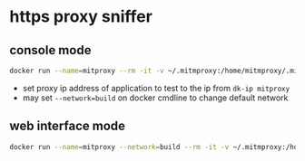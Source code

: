# https proxy sniffer

## console mode

```sh
docker run --name=mitproxy --rm -it -v ~/.mitmproxy:/home/mitmproxy/.mitmproxy -p 8080:8080 mitmproxy/mitmproxy
```

- set proxy ip address of application to test to the ip from `dk-ip mitproxy`
- may set `--network=build` on docker cmdline to change default network

## web interface mode

```sh
docker run --name=mitproxy --network=build --rm -it -v ~/.mitmproxy:/home/mitmproxy/.mitmproxy -p 8080:8080 -p 127.0.0.1:8081:8081 mitmproxy/mitmproxy mitmweb --web-iface 0.0.0.0
```
